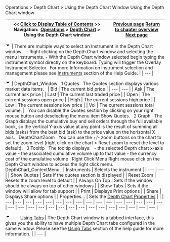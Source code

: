 ﻿
Operations > Depth Chart > Using the Depth Chart Window
Using the Depth Chart window

| << [Click to Display Table of Contents](using_the_depth_chart_window.md) >> **Navigation:**     [Operations](operations.md) > [Depth Chart](depth_chart.md) > Using the Depth Chart window | [Previous page](depth_chart.md) [Return to chapter overview](depth_chart.md) [Next page](depth_chart_properties.md) |
| --- | --- |
![tog_minus](tog_minus.gif)
| There are multiple ways to select an Instrument in the Depth Chart window.   - Right clicking on the Depth Chart window and selecting the menu Instruments. - With the Depth Chart window selected begin typing the instrument symbol directly on the keyboard. Typing will trigger the Overlay Instrument Selector.  For more Information on instrument selection and management please see [Instruments](instruments.md) section of the Help Guide. |
| --- |

![tog_minus](tog_minus.gif)
| DepthChart_Window   1 Quotes   The Quotes section displays various market data items.      | Bid | The current bid price | | --- | --- | | Ask | The current ask price | | Last | The current last traded price | | Open | The current sessions open price | | High | The current sessions high price | | Low | The current sessions low price | | Vol | The current sessions total volume. |      You can disable the Quotes section by clicking on your right mouse button and deselecting the menu item Show Quotes.   2 Graph   The Graph displays the cumulative buy and sell orders through the full available book, so the vertical Y-axis value at any point is the result of summing all bids (asks) from the best bid (ask) to the price value on the horizontal X axis.   DepthChartZoom   You can use the +/- zoom buttons on the chart to set the zoom level (right click on the chart > Reset zoom to reset the level to default).   3 Tooltip   The tooltip displays:   - the selected Depth chart x-axis value - the associated cumulative volume up to that value - the currency cost of the cumulative volume   Right Click Menu Right mouse click on the Depth Chart window to access the right click menu.   DepthChart_ContextMenu     | Instruments | Selects the instrument | | --- | --- | | Show Quotes | Sets if the quotes section is displayed | | Reset Zoom | Resets the zoom level to default | | Always On Top | Sets if the window should be always on top of other windows | | Show Tabs | Sets if the window will allow for tab support | | Print | Displays Print options | | Share | Displays Share options | | Properties... | Sets the [Depth Chart Properties](depth_chart_properties.md) | |
| --- | --- | --- | --- | --- | --- | --- | --- | --- | --- | --- | --- | --- | --- | --- | --- | --- | --- | --- | --- | --- | --- | --- | --- | --- | --- | --- | --- | --- | --- | --- |

![tog_minus](tog_minus.gif)        [Using Tabs](javascript:HMToggle('toggle','UsingTabs','UsingTabs_ICON'))
| The Depth Chart window is a tabbed interface, this gives you the ability to have multiple Depth Chart tabs configured in the same window. Please see the [Using Tabs](using_tabs.md) section of the help guide for more information. |
| --- |
